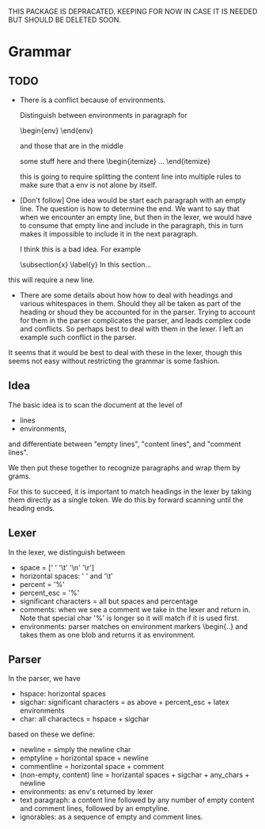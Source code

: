 THIS PACKAGE IS DEPRACATED.  KEEPING FOR NOW IN CASE IT IS NEEDED BUT SHOULD BE DELETED SOON.

# Grammar

## TODO

* There is a conflict because of environments.

  Distinguish between environments in paragraph for 

  \begin{env}
  \end{env}

  and those that are in the middle
  
  some stuff here and there \begin{itemize} ... \end{itemize}

  this is going to require splitting the content line into multiple rules to make sure that a env is not alone by itself.

* [Don't follow] One idea would be start each paragraph with an empty line.
  The question is how to determine the end.  We want to say that when we encounter an empty line, but then in the lexer, we would have to consume that empty line and include in the paragraph, this in turn makes it impossible to include it in the next paragraph.

  I think this is a bad idea.  For example

  \subsection{x}
  \label{y}
  In this section...

this will require a new line.

* There are some details about how how to deal with headings and various whitespaces in them.  Should they all be taken as part of the heading or shoud they be accounted for in the parser.  Trying to account for them in the parser complicates the parser, and leads complex code and conflicts.  So perhaps best to deal with them in the lexer.  I left an example such conflict in the parser.

It seems that it would be best to deal with these in the lexer, though this seems not easy without restricting the grammar is some fashion.




## Idea
The basic idea is to scan the document at the level of 
* lines
* environments,

and differentiate between "empty lines", "content lines", and "comment lines".

We then put these together to recognize paragraphs and wrap them by grams.

For this to succeed, it is important to match headings in the lexer by taking them directly as a single token.  We do this by forward scanning until the heading ends.

 

## Lexer

In the lexer, we distinguish between
* space = [' ' '\t' '\n' '\r']
* horizontal spaces: ' ' and '\t'
* percent = '%'
* percent_esc = '\%'
* significant characters = all but spaces and percentage
* comments: when we see a comment we take in the lexer and return in.  Note that special char '\%' is longer so it will match if it is used first.
* environments: parser matches on environment markers \begin{..} and takes them as one blob and returns it as environment.

## Parser
In the parser, we have
* hspace: horizontal spaces
* sigchar: significant characters =  as above + percent_esc + latex environments
* char: all charactecs = hspace + sigchar

based on these we define:
* newline =  simply the newline char
* emptyline = horizontal space + newline
* commentline = horizontal space + comment
* (non-empty, content) line = horizantal spaces + sigchar + any_chars + newline
* environments: as env's returned by lexer
* text paragraph: a content line followed by any number of empty content and comment lines, followed by an emptyline.
* ignorables: as a sequence of empty and comment lines.

